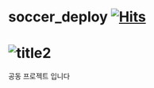 # soccer_deploy [![Hits](https://hits.seeyoufarm.com/api/count/incr/badge.svg?url=https%3A%2F%2Fgithub.com%2Fgjbae1212%2Fhit-counter)](https://hits.seeyoufarm.com)
# ![title2](https://user-images.githubusercontent.com/43395355/220569717-68530154-5131-4418-a862-cee00b95b826.png)

공동 프로젝트 입니다
                   
